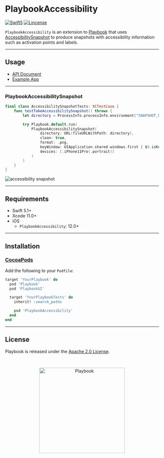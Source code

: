 # PlaybookAccessibility

<a href="https://developer.apple.com/swift"><img alt="Swift5" src="https://img.shields.io/badge/language-Swift5-orange.svg"/></a>
<a href="LICENSE"><img alt="Lincense" src="http://img.shields.io/badge/License-Apache%202.0-black.svg"/></a>
<br>

`PlaybookAccessibility` is an extension to [Playbook](https://github.com/playbook-ui/playbook-ios) that uses [AccessibilitySnapshot](https://github.com/cashapp/AccessibilitySnapshot) to produce snapshots with accessibility information such as activation points and labels.

---

## Usage

- [API Document](https://playbook-ui.github.io/playbook-ios)
- [Example App](https://github.com/playbook-ui/playbook-ios/tree/master/Example)

---

### PlaybookAccessibilitySnapshot


```swift
final class AccessibilitySnapshotTests: XCTestCase {
    func testTakeAccessibilitySnapshot() throws {
        let directory = ProcessInfo.processInfo.environment["SNAPSHOT_DIR"]!

        try Playbook.default.run(
            PlaybookAccessibilitySnapshot(
                directory: URL(fileURLWithPath: directory),
                clean: true,
                format: .png,
                keyWindow: UIApplication.shared.windows.first { $0.isKeyWindow },
                devices: [.iPhone11Pro(.portrait)]
            )
        )
    }
}
```

<img src="https://raw.githubusercontent.com/jiayi-zhou/playbook-accessibility-ios/main/assets/accessibility-snapshot.png" alt="accessibility snapshot">

---

## Requirements

- Swift 5.1+
- Xcode 11.0+
- iOS
  - `PlaybookAccessibility`: 12.0+

---

## Installation
### [CocoaPods](https://cocoapods.org)

Add the following to your `Podfile`:

```ruby
target 'YourPlaybook' do
  pod 'Playbook'
  pod 'PlaybookUI'

  target 'YourPlaybookTests' do
    inherit! :search_paths

    pod 'PlaybookAccessibility'
  end
end
```

---

## License

Playbook is released under the [Apache 2.0 License](https://github.com/playbook-ui/playbook-ios/tree/master/LICENSE).

<br>
<p align="center">
<img alt="Playbook" src="https://raw.githubusercontent.com/playbook-ui/playbook-ios/master/assets/footer-logo.png" width="280">
</p>
